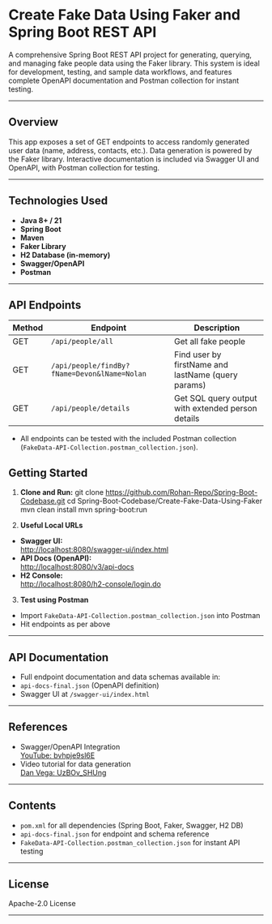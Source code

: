 # Create Fake Data Using Faker and Spring Boot REST API

A comprehensive Spring Boot REST API project for generating, querying, and managing fake people data using the Faker library. This system is ideal for development, testing, and sample data workflows, and features complete OpenAPI documentation and Postman collection for instant testing.

---

## Overview

This app exposes a set of GET endpoints to access randomly generated user data (name, address, contacts, etc.). Data generation is powered by the Faker library. Interactive documentation is included via Swagger UI and OpenAPI, with Postman collection for testing.

---

## Technologies Used

- **Java 8+ / 21**
- **Spring Boot**
- **Maven**
- **Faker Library**
- **H2 Database (in-memory)**
- **Swagger/OpenAPI**
- **Postman**

---

## API Endpoints

| Method | Endpoint                                        | Description                                               |
|--------|-------------------------------------------------|-----------------------------------------------------------|
| GET    | `/api/people/all`                               | Get all fake people                                       |
| GET    | `/api/people/findBy?fName=Devon&lName=Nolan`    | Find user by firstName and lastName (query params)        |
| GET    | `/api/people/details`                           | Get SQL query output with extended person details         |

- All endpoints can be tested with the included Postman collection (`FakeData-API-Collection.postman_collection.json`).


## Getting Started

1. **Clone and Run:**
git clone https://github.com/Rohan-Repo/Spring-Boot-Codebase.git
cd Spring-Boot-Codebase/Create-Fake-Data-Using-Faker
mvn clean install
mvn spring-boot:run


2. **Useful Local URLs**
- **Swagger UI:**  
  [http://localhost:8080/swagger-ui/index.html](http://localhost:8080/swagger-ui/index.html)
- **API Docs (OpenAPI):**  
  [http://localhost:8080/v3/api-docs](http://localhost:8080/v3/api-docs)
- **H2 Console:**  
  [http://localhost:8080/h2-console/login.do](http://localhost:8080/h2-console/login.do)

3. **Test using Postman**
- Import `FakeData-API-Collection.postman_collection.json` into Postman
- Hit endpoints as per above

---

## API Documentation

- Full endpoint documentation and data schemas available in:
 - `api-docs-final.json` (OpenAPI definition)
 - Swagger UI at `/swagger-ui/index.html`

---

## References

- Swagger/OpenAPI Integration  
[YouTube: bvhpje9sl6E](https://www.youtube.com/watch?v=bvhpje9sl6E)
- Video tutorial for data generation  
[Dan Vega: UzBOv_SHUng](https://www.youtube.com/watch?v=UzBOv_SHUng)

---

## Contents

- `pom.xml` for all dependencies (Spring Boot, Faker, Swagger, H2 DB)
- `api-docs-final.json` for endpoint and schema reference
- `FakeData-API-Collection.postman_collection.json` for instant API testing

---

## License

Apache-2.0 License

---